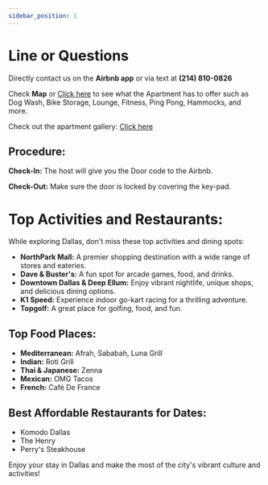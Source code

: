 ```yaml
---
sidebar_position: 1
---
```


# Line or Questions

Directly contact us on the **Airbnb app** or via text at **(214) 810-0826**

Check **Map** or [Click here](https://airbnbtwo.vercel.app/img/map.png)
 to see what the Apartment has to offer such as Dog Wash, Bike Storage, Lounge, Fitness, Ping Pong, Hammocks, and more.

 Check out the apartment gallery: [Click here](https://midtown.lantower.com/gallery/)

## Procedure:

**Check-In:** The host will give you the Door code to the Airbnb.

**Check-Out:** Make sure the door is locked by covering the key-pad.

# Top Activities and Restaurants:

While exploring Dallas, don't miss these top activities and dining spots:

- **NorthPark Mall:** A premier shopping destination with a wide range of stores and eateries.
- **Dave & Buster's:** A fun spot for arcade games, food, and drinks.
- **Downtown Dallas & Deep Ellum:** Enjoy vibrant nightlife, unique shops, and delicious dining options.
- **K1 Speed:** Experience indoor go-kart racing for a thrilling adventure.
- **Topgolf:** A great place for golfing, food, and fun.

## Top Food Places:

- **Mediterranean:** Afrah, Sababah, Luna Grill
- **Indian:** Roti Grill
- **Thai & Japanese:** Zenna
- **Mexican:** OMG Tacos
- **French:** Café De France

## Best Affordable Restaurants for Dates:

- Komodo Dallas
- The Henry
- Perry's Steakhouse

Enjoy your stay in Dallas and make the most of the city's vibrant culture and activities!
